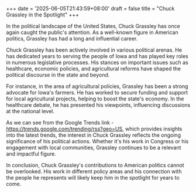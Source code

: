+++
date = '2025-06-05T21:43:59+08:00'
draft = false
title = "Chuck Grassley in the Spotlight"
+++

In the political landscape of the United States, Chuck Grassley has once again caught the public's attention. As a well-known figure in American politics, Grassley has had a long and influential career. 

Chuck Grassley has been actively involved in various political arenas. He has dedicated years to serving the people of Iowa and has played key roles in numerous legislative processes. His stances on important issues such as healthcare, economic policies, and agricultural reforms have shaped the political discourse in the state and beyond. 

For instance, in the area of agricultural policies, Grassley has been a strong advocate for Iowa's farmers. He has worked to secure funding and support for local agricultural projects, helping to boost the state's economy. In the healthcare debate, he has presented his viewpoints, influencing discussions at the national level. 

As we can see from the Google Trends link - https://trends.google.com/trending/rss?geo=US, which provides insights into the latest trends, the interest in Chuck Grassley reflects the ongoing significance of his political actions. Whether it's his work in Congress or his engagement with local communities, Grassley continues to be a relevant and impactful figure. 

In conclusion, Chuck Grassley's contributions to American politics cannot be overlooked. His work in different policy areas and his connection with the people he represents will likely keep him in the spotlight for years to come.